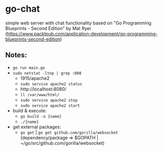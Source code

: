 # go-chat
simple web server with chat functionality
based on "Go Programming Blueprints - Second Edition" by Mat Ryer (https://www.packtpub.com/application-development/go-programming-blueprints-second-edition)


## Notes:
- `go run main.go`
- `sudo netstat -ltnp | grep :808`
  - 1915/apache2
  - `sudo service apache2 status`
  - http://localhost:8080/
  - `ll /var/www/html/`
  - `sudo service apache2 stop`
  - `sudo service apache2 start`
- build & execute:
  - `go build -o {name}`
  - `./{name}`
- get external packages:
  - `go get` | `go get github.com/gorilla/websocket` (dependency/package => $GOPATH | ~/go/src/github.com/gorilla/websocket)

